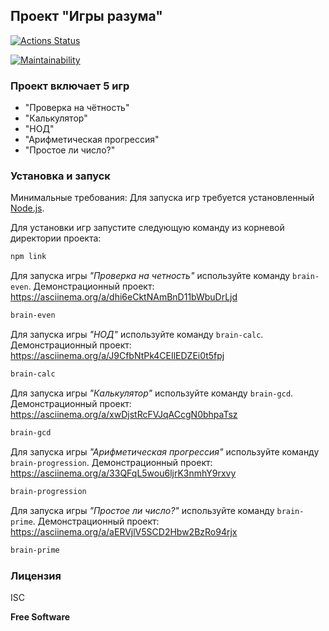 ## Проект "Игры разума"

[![Actions Status](https://github.com/Svetlenkaja/frontend-project-44/actions/workflows/hexlet-check.yml/badge.svg)](https://github.com/Svetlenkaja/frontend-project-44/actions)

[![Maintainability](https://api.codeclimate.com/v1/badges/02fff497071c52e4e9bc/maintainability)](https://codeclimate.com/github/Svetlenkaja/frontend-project-44/maintainability)


### Проект включает 5 игр
- "Проверка на чётность"
- "Калькулятор"
- "НОД"
- "Арифметическая прогрессия"
- "Простое ли число?"


### Установка и запуск
Минимальные требования:
Для запуска игр требуется установленный [Node.js](https://nodejs.org/).

Для установки игр запустите следующую команду из корневой директории проекта:
``` sh
npm link
```

Для запуска игры _"Проверка на четность"_ используйте команду `brain-even`. Демонстрационный проект: https://asciinema.org/a/dhi6eCktNAmBnD11bWbuDrLjd

```sh
brain-even
```

Для запуска игры _"НОД"_ используйте команду `brain-calc`. Демонстрационный проект: https://asciinema.org/a/J9CfbNtPk4CEIlEDZEi0t5fpj

``` sh
brain-calc
```

Для запуска игры _"Калькулятор"_ используйте команду `brain-gcd`. Демонстрационный проект: https://asciinema.org/a/xwDjstRcFVJqACcgN0bhpaTsz

``` sh
brain-gcd
```

Для запуска игры _"Арифметическая прогрессия"_ используйте команду  `brain-progression`. Демонстрационный проект: https://asciinema.org/a/33QFqL5wou6ljrK3nmhY9rxvy

``` sh 
brain-progression
```

Для запуска игры _"Простое ли число?"_ используйте команду `brain-prime`. Демонстрационный проект:  https://asciinema.org/a/aERVjlV5SCD2Hbw2BzRo94rjx

``` sh
brain-prime
```
### Лицензия

ISC

**Free Software**

